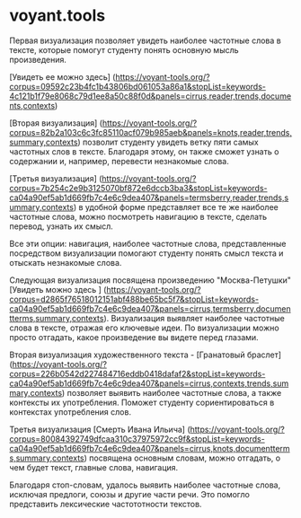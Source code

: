 # voyant.tools

Первая визуализация позволяет увидеть наиболее частотные слова в тексте, которые помогут студенту понять основную мысль произведения.

[Увидеть ее можно здесь] (https://voyant-tools.org/?corpus=09592c23b4fc1b43806bd061053a86a1&stopList=keywords-4c121b1f79e8068c79d1ee8a50c88f0d&panels=cirrus,reader,trends,documents,contexts)

[Вторая визуализация] (https://voyant-tools.org/?corpus=82b2a103c6c3fc85110acf079b985aeb&panels=knots,reader,trends,summary,contexts) позволит студенту увидеть ветку пяти самых частотных слов в тексте. Благодаря этому, он также сможет узнать о содержании и, например, перевести незнакомые слова.

[Третья визуализация] (https://voyant-tools.org/?corpus=7b254c2e9b3125070bf872e6dccb3ba3&stopList=keywords-ca04a90ef5ab1d669fb7c4e6c9dea407&panels=termsberry,reader,trends,summary,contexts) в удобной форме представляет все те же наиболее частотные слова, можно посмотреть навигацию в тексте, сделать перевод, узнать их смысл.

Все эти опции: навигация, наиболее частотные слова, представленные посредством визуализации помогают студенту понять смысл текста и отыскать незнакомые слова.

Следующая визуализация посвящена произведению "Москва-Петушки" [Увидеть можно здесь ] (https://voyant-tools.org/?corpus=d2865f76518012151abf488be65bc5f7&stopList=keywords-ca04a90ef5ab1d669fb7c4e6c9dea407&panels=cirrus,termsberry,documentterms,summary,contexts). Визуализация выявляет наиболее частотные слова в тексте, отражая его ключевые идеи. По визуализации можно просто отгадать, какое произведение вы видете перед глазами. 

Вторая визуализация художественного текста - [Гранатовый браслет] (https://voyant-tools.org/?corpus=226b0542d227484716eddb0418dafaf2&stopList=keywords-ca04a90ef5ab1d669fb7c4e6c9dea407&panels=cirrus,contexts,trends,summary,contexts) позволяет выявить наиболее частотные слова, а также контексты их употребления. Поможет студенту сориентироваться в контекстах употребления слов.

Третья визуализация [Смерть Ивана Ильича] (https://voyant-tools.org/?corpus=80084392749dfcaa310c37975972cc9f&stopList=keywords-ca04a90ef5ab1d669fb7c4e6c9dea407&panels=cirrus,knots,documentterms,summary,contexts) посвящена основным словам, можно отгадать, о чем будет текст, главные слова, навигация.

Благодаря стоп-словам, удалось выявить наиболее частотные слова, исключая предлоги, союзы и другие части речи. Это помогло представить лексические частототности текстов.
